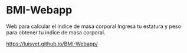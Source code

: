 # BMI-Webapp
Web para calcular el índice de masa corporal
Ingresa tu estatura y peso para obtener tu indice de masa corporal.

https://luisyet.github.io/BMI-Webapp/
